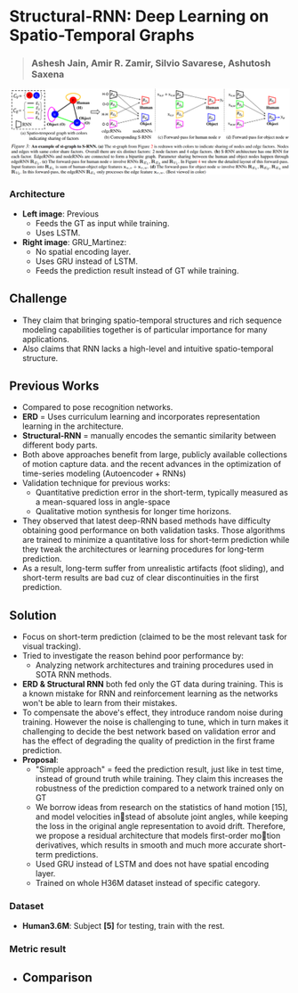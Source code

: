 # Structural-RNN: Deep Learning on Spatio-Temporal Graphs
> ### Ashesh Jain, Amir R. Zamir, Silvio Savarese, Ashutosh Saxena
![Network](/assets/structural_rnn_models.png)



### Architecture

- __Left image__: Previous 
    - Feeds the GT as input while training.
    - Uses LSTM.
- __Right image__: GRU_Martinez:
    - No spatial encoding layer. 
    - Uses GRU instead of LSTM.
    - Feeds the prediction result instead of GT while training.



## Challenge

- They claim that bringing spatio-temporal structures and rich sequence modeling capabilities together is of particular importance for many applications. 
- Also claims that RNN lacks a high-level and intuitive spatio-temporal structure.



## Previous Works
- Compared to pose recognition networks.
- __ERD__ = Uses curriculum learning and incorporates representation learning in the architecture.
- __Structural-RNN__ = manually encodes the semantic similarity between different body parts. 
- Both above approaches benefit from large, publicly available collections of motion capture data.
and the recent advances in the optimization of time-series modeling (Autoencoder + RNNs)
- Validation technique for previous works:
    - Quantitative prediction error in the short-term, typically measured as a mean-squared loss
    in angle-space
    - Qualitative motion synthesis for longer time horizons. 
- They observed that latest deep-RNN based methods have difficulty obtaining good performance on both validation tasks. Those algorithms are trained to minimize a quantitative loss for short-term prediction while they tweak the architectures or learning procedures for long-term prediction.
- As a result, long-term suffer from unrealistic artifacts (foot sliding), and short-term results are bad cuz of clear 
discontinuities in the first prediction. 



## Solution

- Focus on short-term prediction (claimed to be the most relevant task for visual tracking).
- Tried to investigate the reason behind poor performance by:
    - Analyzing network architectures and training procedures used in SOTA RNN methods.
- __ERD & Structural RNN__ both fed only the GT data during training. This is a known mistake for RNN and reinforcement learning as the networks won't be able to learn from their mistakes.
- To compensate the above's effect, they introduce random noise during training. However the noise is challenging to tune, which in turn makes it challenging to decide the best network based on validation error and has the effect of degrading the
quality of prediction in the first frame prediction.
- __Proposal__:
    - "Simple approach" = feed the prediction result, just like in test time, instead of ground truth while training.
    They claim this increases the robustness of the prediction compared to a network trained only on GT
    - We borrow ideas from research on the statistics of hand motion [15], and model velocities instead of absolute joint angles, while keeping the loss in the original angle representation to avoid drift. Therefore, we propose a residual architecture that models first-order motion derivatives, which results in smooth and much more accurate short-term predictions.
    - Used GRU instead of LSTM and does not have spatial encoding layer.
    - Trained on whole H36M dataset instead of specific category. 



### Dataset 

- **Human3.6M**: Subject **[5]** for testing, train with the rest.



### Metric result

- Comparison
    - 